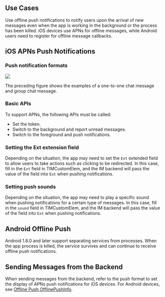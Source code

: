 ## Use Cases
Use offline push notifications to notify users upon the arrival of new messages even when the app is working in the background or the process has been killed. iOS devices use APNs for offline messages, while Android users need to register for offline message callbacks.

## iOS APNs Push Notifications
### Push notification formats

![](https://main.qcloudimg.com/raw/8bb11ef0a0ff210c1b0a1ab65da63c2f.png)


The preceding figure shows the examples of a one-to-one chat message and group chat message.

### Basic APIs
To support APNs, the following APIs must be called:
- Set the token.
- Switch to the background and report unread messages.
- Switch to the foreground and push notifications.

### Setting the Ext extension field
Depending on the situation, the app may need to set the `Ext` extended field to allow users to take actions such as clicking to be redirected. In this case, fill in the `Ext` field in TIMCustomElem, and the IM backend will pass the value of the field into `Ext` when pushing notifications.

### Setting push sounds
Depending on the situation, the app may need to play a specific sound when pushing notifications for a certain type of messages. In this case, fill in the `sound` field in TIMCustomElem, and the IM backend will pass the value of the field into `Ext` when pushing notifications.
## Android Offline Push
Android 1.8.0 and later support separating services from processes. When the app process is killed, the service survives and can continue to receive offline push notifications.

## Sending Messages from the Backend
When sending messages from the backend, refer to the push format to set the display of APNs push notifications for iOS devices. For Android devices, see [Offline Push OfflinePushInfo](https://intl.cloud.tencent.com/document/product/1047/33527).
